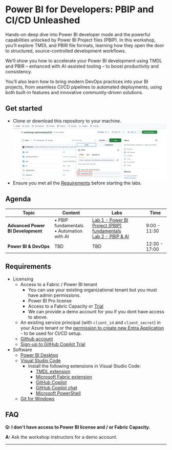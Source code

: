 # Power BI for Developers: PBIP and CI/CD Unleashed

Hands-on deep dive into Power BI developer mode and the powerful capabilities unlocked by Power BI Project files (PBIP). In this workshop, you’ll explore TMDL and PBIR file formats, learning how they open the door to structured, source-controlled development workflows.

We’ll show you how to accelerate your Power BI development using TMDL and PBIR – enhanced with AI-assisted tooling – to boost productivity and consistency.

You’ll also learn how to bring modern DevOps practices into your BI projects, from seamless CI/CD pipelines to automated deployments, using both built-in features and innovative community-driven solutions.

## Get started

- Clone or download this repository to your machine.
  ![clone-repository](labs/lab1/resources/img/clone-repository.png)
- Ensure you met all the [Requirements](#requirements) before starting the labs.

## Agenda

| Topic | Content | Labs | Time |
|-------|---------|------|------|
| **Advanced Power BI Development** | • PBIP fundamentals<br>• Automation with AI | [Lab 1 - Power BI Project (PBIP) fundamentals](labs/lab1/lab1.md)<br>[Lab 2 - PBIP & AI](labs/lab2/lab2.md)  | 9:00 - 11:30 |
| **Power BI & DevOps** | TBD | TBD| 12:30 - 17:00 |

## Requirements

- Licensing
  - Access to a Fabric / Power BI tenant
    - You can use your existing organizational tenant but you must have admin permissions.
    - Power BI Pro license
    - Access to a Fabric Capacity or [Trial](https://learn.microsoft.com/en-us/fabric/fundamentals/fabric-trial)
    - We can provide a demo account for you if you dont have access to above.
  - An existing service principal (with `client_id` and `client_secret`) in your Azure tenant or the [permission to create new Entra Application](https://learn.microsoft.com/entra/identity/role-based-access-control/delegate-app-roles) - to be used for CI/CD setup.
  - [Github account](https://github.com/signup)
  - [Sign-up to GitHub Copilot Trial](https://github.com/github-copilot/pro)
- Software
  - [Power BI Desktop](https://pbi.onl/download)
  - [Visual Studio Code](https://code.visualstudio.com/download)
    - Install the following extensions in Visual Studio Code:
      - [TMDL extension](https://marketplace.visualstudio.com/items?itemName=analysis-services.TMDL)
      - [Microsoft Fabric extension](https://marketplace.visualstudio.com/items?itemName=fabric.vscode-fabric)
      - [GitHub Copilot](https://marketplace.visualstudio.com/items?itemName=GitHub.copilot)
      - [GitHub Copilot chat](https://marketplace.visualstudio.com/items?itemName=GitHub.copilot-chat)
      - [Microsoft PowerShell](https://marketplace.visualstudio.com/items?itemName=ms-vscode.PowerShell)  
   - [Git for Windows](https://gitforwindows.org/)

## FAQ

**Q: I don't have access to Power BI license and / or Fabric Capacity.**

**A:** Ask the workshop instructors for a demo account.

---

